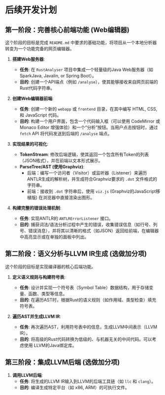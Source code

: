 # 后续开发计划

## 第一阶段：完善核心前端功能 (Web编辑器)

这个阶段的目标是完成 `README.md` 中要求的基础功能，将项目从一个本地分析器转变为一个功能完备的网页编辑器。

1.  **搭建Web服务器**:
    *   **任务**: 在 `RustAnalyser` 项目中集成一个轻量级的Java Web服务器（如 SparkJava, Javalin, or Spring Boot）。
    *   **目的**: 创建一个API端点（例如 `/analyse`），使其能够接收来自网页前端的Rust代码字符串。

2.  **创建Web编辑器前端**:
    *   **任务**: 创建一个新的 `webapp` 或 `frontend` 目录，在其中编写 HTML, CSS, 和 JavaScript 代码。
    *   **目的**: 构建一个用户界面，包含一个代码输入框（可以使用 CodeMirror 或 Monaco Editor 增强体验）和一个“分析”按钮。当用户点击按钮时，通过 `fetch` API 将代码发送到后端的 `/analyse` 端点。

3.  **实现结果的可视化**:
    *   **TokenStream**: 修改后端逻辑，使其返回一个包含所有Token的列表（JSON格式），并在前端以文本形式展示。
    *   **ParseTree/AST (使用Graphviz)**:
        *   后端：编写一个访问者（Visitor）或监听器（Listener）来遍历ANTLR生成的解析树，并生成符合Graphviz要求的 `.dot` 文件格式的字符串。
        *   前端：接收到 `.dot` 字符串后，使用 `viz.js` (Graphviz的JavaScript移植版) 在浏览器中直接渲染出图形。

4.  **构建完整的错误处理机制**:
    *   **任务**: 实现ANTLR的 `ANTLRErrorListener` 接口。
    *   **目的**: 捕获词法/语法分析过程中产生的错误，收集错误信息（如行号、列号、错误消息），并将其以清晰的格式（如JSON）返回给前端，在编辑器中高亮显示或在单独的面板中列出。

## 第二阶段：语义分析与LLVM IR生成 (选做加分项)

这个阶段的目标是实现编译器的核心后端功能。

1.  **定义语义规则与构建符号表**:
    *   **任务**: 设计并实现一个符号表（Symbol Table）数据结构，用于存储变量、函数、类型等信息。
    *   **目的**: 在遍历AST时，根据Rust的语义规则（如作用域、类型检查）填充符号表。

2.  **遍历AST并生成LLVM IR**:
    *   **任务**: 再次遍历AST，利用符号表中的信息，生成LLVM中间表示（LLVM IR）。
    *   **目的**: 将高级的Rust代码转换为低级的、与机器无关的中间代码。可以考虑使用 LLVM的Java绑定库。

## 第三阶段：集成LLVM后端 (选做加分项)

1.  **调用LLVM后端**:
    *   **任务**: 将生成的LLVM IR输入到LLVM的后端工具链（如 `llc` 和 `clang`）。
    *   **目的**: 编译生成特定平台（如 x86, ARM）的可执行文件。
